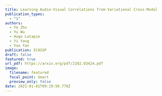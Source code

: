 ```yaml
---
title: Learning Audio-Visual Correlations from Variational Cross-Modal Generation
publication_types:
  - "1"
authors:
  - Ye Zhu
  - Yu Wu
  - Hugo Latapie
  - Yi Yang
  - Yan Yan
publication: ICASSP
draft: false
featured: true
url_pdf: https://arxiv.org/pdf/2102.03424.pdf
image:
  filename: featured
  focal_point: Smart
  preview_only: false
date: 2021-01-01T09:19:50.778Z
---
```

